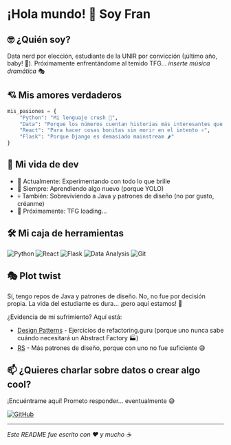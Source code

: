 # ¡Hola mundo! 👋 Soy Fran

## 🤓 ¿Quién soy?
Data nerd por elección, estudiante de la UNIR por convicción (¡último año, baby! 🎉).
Próximamente enfrentándome al temido TFG... *inserte música dramática* 🎭

## 💘 Mis amores verdaderos
```python
mis_pasiones = {
    "Python": "Mi lenguaje crush 🐍",
    "Data": "Porque los números cuentan historias más interesantes que la gente 📊",
    "React": "Para hacer cosas bonitas sin morir en el intento ⚛️",
    "Flask": "Porque Django es demasiado mainstream 🌶️"
}
```

## 🎢 Mi vida de dev
- 🔭 Actualmente: Experimentando con todo lo que brille
- 🌱 Siempre: Aprendiendo algo nuevo (porque YOLO)
- 💀 También: Sobreviviendo a Java y patrones de diseño (no por gusto, créanme)
- 🎯 Próximamente: TFG loading...

## 🛠️ Mi caja de herramientas
![Python](https://img.shields.io/badge/-Python-3776AB?style=flat-square&logo=Python&logoColor=white)
![React](https://img.shields.io/badge/-React-61DAFB?style=flat-square&logo=react&logoColor=black)
![Flask](https://img.shields.io/badge/-Flask-000000?style=flat-square&logo=Flask&logoColor=white)
![Data Analysis](https://img.shields.io/badge/-Data%20Analysis-4B275F?style=flat-square&logo=pandas&logoColor=white)
![Git](https://img.shields.io/badge/-Git-F05032?style=flat-square&logo=git&logoColor=white)

## 🎭 Plot twist
Sí, tengo repos de Java y patrones de diseño. No, no fue por decisión propia. 
La vida del estudiante es dura... ¡pero aquí estamos! 💪

¿Evidencia de mi sufrimiento? Aquí está:
- [Design Patterns](https://github.com/frana00/design-patterns) - Ejercicios de refactoring.guru (porque uno nunca sabe cuándo necesitará un Abstract Factory 🏭)
- [RS](https://github.com/frana00/rs) - Más patrones de diseño, porque con uno no fue suficiente 😅

## 📫 ¿Quieres charlar sobre datos o crear algo cool?
¡Encuéntrame aquí! Prometo responder... eventualmente 😅

[![GitHub](https://img.shields.io/badge/-GitHub-black?style=flat-square&logo=github)](https://github.com/frana00)

---
*Este README fue escrito con ❤️ y mucho ☕*
